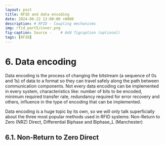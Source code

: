 ```yaml
---
layout: post
title: RFID and data encoding
date: 2024-06-22 12:00:00 +0000
description: # RFID - Coupling mechanisms
img: rfid_part5/cover.png
fig-caption: Source -    # Add figcaption (optional)
tags: [RFID]
---
```


# 6. Data encoding

Data encoding is the process of changing the bitstream (a sequence of 0s and 1s) of data to a format so they can travel safely along the path between communication components. Not every data encoding can be implemented in every system, characteristics like: number of bits to be encoded, minimum required transfer rate, redundancy required for error recovery and others, influence in the type of encoding that can be implemented.

Data encoding is a huge topic by its own, so we will only talk superficially about the three most popular methods used in RFID systems: Non-Return to Zero (NRZ) Direct, Differential Biphase and Biphase_L (Manchester)

## 6.1. Non-Return to Zero Direct



